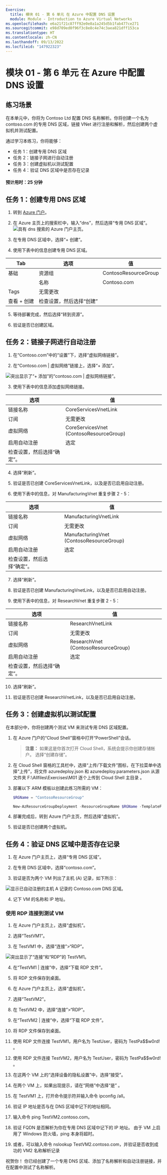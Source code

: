 ```yaml
---
Exercise:
  title: 模块 01 - 第 6 单元 在 Azure 中配置 DNS 设置
  module: Module - Introduction to Azure Virtual Networks
ms.openlocfilehash: e6a21f21c87ff92e0e8a1a245d5b1fab477ce271
ms.sourcegitcommit: e98d709ed0f96f3c8e8c4e74c3aea821dff153ca
ms.translationtype: HT
ms.contentlocale: zh-CN
ms.lasthandoff: 09/13/2022
ms.locfileid: "147922323"
---
```

# <a name="m01---unit-6-configure-dns-settings-in-azure"></a>模块 01 - 第 6 单元 在 Azure 中配置 DNS 设置

## <a name="exercise-scenario"></a>练习场景 
在本单元中，你将为 Contoso Ltd 配置 DNS 名称解析。你将创建一个名为 contoso.com 的专用 DNS 区域，链接 VNet 进行注册和解析，然后创建两个虚拟机并测试配置。

通过学习本练习，你将能够：

+ 任务 1：创建专用 DNS 区域
+ 任务 2：链接子网进行自动注册
+ 任务 3：创建虚拟机以测试配置
+ 任务 4：验证 DNS 区域中是否存在记录

#### <a name="estimated-time-25-minutes"></a>预计用时：25 分钟

## <a name="task-1-create-a-private-dns-zone"></a>任务 1：创建专用 DNS 区域

1. 转到 [Azure 门户](https://portal.azure.com/)。

2. 在 Azure 主页上的搜索栏中，输入“dns”，然后选择“专用 DNS 区域”。  
   ‎![具有 dns 搜索的 Azure 门户主页。](../media/create-private-dns-zone.png)

3. 在专用 DNS 区域中，选择“+ 创建”。

4. 使用下表中的信息创建专用 DNS 区域。

| Tab         | **选项**                             | **值**            |
| --------------- | -------------------------------------- | -------------------- |
| 基础          | 资源组                         | ContosoResourceGroup |
|                 | 名称                                   | Contoso.com          |
| Tags            | 无需更改                    |                      |
| 查看 + 创建 | 检查设置，然后选择“创建” |                      |


5. 等待部署完成，然后选择“转到资源”。

6. 验证是否已创建区域。

## <a name="task-2-link-subnet-for-auto-registration"></a>任务 2：链接子网进行自动注册

1. 在“Contoso.com”中的“设置”下，选择“虚拟网络链接”。

2. 在“Contoso.com | 虚拟网络”链接上，选择“+ 添加”。

![突出显示了“+ 添加”的“contoso.com | 虚拟网络链接”。](../media/add-network-link-dns.png)

3. 使用下表中的信息添加虚拟网络链接。

| **选项**                          | 值                               |
| ----------------------------------- | --------------------------------------- |
| 链接名称                           | CoreServicesVnetLink                    |
| 订阅                        | 无需更改                     |
| 虚拟网络                     | CoreServicesVnet (ContosoResourceGroup) |
| 启用自动注册            | 选定                                |
| 检查设置，然后选择“确定”。 |                                         |


4. 选择“刷新”。

5. 验证是否已创建 CoreServicesVnetLink，以及是否已启用自动注册。

6. 使用下表中的信息，对 ManufacturingVnet 重复步骤 2 - 5： 

| **选项**                          | 值                                |
| ----------------------------------- | ---------------------------------------- |
| 链接名称                           | ManufacturingVnetLink                    |
| 订阅                        | 无需更改                      |
| 虚拟网络                     | ManufacturingVnet (ContosoResourceGroup) |
| 启用自动注册            | 选定                                 |
| 检查设置，然后选择“确定”。 |                                          |


7. 选择“刷新”。

8. 验证是否已创建 ManufacturingVnetLink，以及是否已启用自动注册。

9. 使用下表中的信息，对 ResearchVnet 重复步骤 2 - 5： 

| **选项**                          | 值                           |
| ----------------------------------- | ----------------------------------- |
| 链接名称                           | ResearchVnetLink                    |
| 订阅                        | 无需更改                 |
| 虚拟网络                     | ResearchVnet (ContosoResourceGroup) |
| 启用自动注册            | 选定                            |
| 检查设置，然后选择“确定”。 |                                     |


10. 选择“刷新”。

11. 验证是否已创建 ResearchVnetLink，以及是否已启用自动注册。

 

##  <a name="task-3-create-virtual-machines-to-test-the-configuration"></a>任务 3：创建虚拟机以测试配置

在本部分中，你将创建两个测试 VM 来测试专用 DNS 区域配置。

1. 在 Azure 门户的“Cloud Shell”窗格中打开“PowerShell”会话。
    
    > **注意：** 如果这是你首次打开 Cloud Shell，系统会提示你创建存储帐户。 选择“创建存储”。

2. 在 Cloud Shell 窗格的工具栏中，选择“上传/下载文件”图标，在下拉菜单中选择“上传”，将文件 azuredeploy.json 和 azuredeploy.parameters.json 从源文件夹 F:\Allfiles\Exercises\M01 逐个上传到 Cloud Shell 主目录  。

3. 部署以下 ARM 模板以创建此练习所需的 VM：

   ```powershell
   $RGName = "ContosoResourceGroup"
   
   New-AzResourceGroupDeployment -ResourceGroupName $RGName -TemplateFile azuredeploy.json -TemplateParameterFile azuredeploy.parameters.json
   ```
  
4. 部署完成后，转到 Azure 门户主页，然后选择“虚拟机”。

5. 验证是否已创建两个虚拟机。

 

## <a name="task-4-verify-records-are-present-in-the-dns-zone"></a>任务 4：验证 DNS 区域中是否存在记录

1. 在 Azure 门户主页上，选择“专用 DNS 区域”。

2. 在专用 DNS 区域中，选择“contoso.com”。

3. 验证是否为两个 VM 列出了主机 (A) 记录，如下所示：

![显示已自动注册的主机 A 记录的 Contoso.com DNS 区域。](../media/contoso_com-dns-zone.png)

 

4. 记下 VM 的名称和 IP 地址。

 

### <a name="connect-to-the-test-vms-using-rdp"></a>使用 RDP 连接到测试 VM

1. 在 Azure 门户主页上，选择“虚拟机”。

2. 选择“TestVM1”。

3. 在 TestVM1 中，选择“连接”&gt;“RDP”。

![突出显示了“连接”和“RDP”的 TestVM1。](../media/connect-to-am.png)

4. 在“TestVM1 | 连接”中，选择“下载 RDP 文件”。

5. 将 RDP 文件保存到桌面。

6. 在 Azure 门户主页上，选择“虚拟机”。

7. 选择“TestVM2”。

8. 在 TestVM2 中，选择“连接”&gt;“RDP”。

9. 在“TestVM2 | 连接”中，选择“下载 RDP 文件”。

10. 将 RDP 文件保存到桌面。

11. 使用 RDP 文件连接 TestVM1，用户名为 TestUser，密码为 TestPa$$w0rd! 。

12. 使用 RDP 文件连接 TestVM2，用户名为 TestUser，密码为 TestPa$$w0rd! 。

13. 在这两个 VM 上的“选择设备的隐私设置”中，选择“接受”。

14. 在两个 VM 上，如果出现提示，请在“网络”中选择“是” 。

15. 在 TestVM1 上，打开命令提示符并输入命令 ipconfig /all。

16. 验证 IP 地址是否与在 DNS 区域中记下的地址相同。

17. 输入命令 ping TestVM2.contoso.com。

18. 验证 FQDN 是否解析为你在专用 DNS 区域中记下的 IP 地址。 由于 VM 上启用了 Windows 防火墙，ping 本身将超时。

19. 或者，可以输入命令 nslookup TestVM2.contoso.com，并验证是否收到成功的 VM2 名称解析记录
 

祝贺你！ 你已经创建了一个专用 DNS 区域、添加了名称解析和自动注册链接，并在配置中测试了名称解析。 
